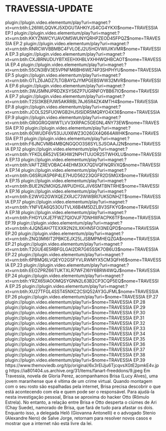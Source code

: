 # TRAVESSIA-UPDATE

<item>
<title>[COLOR silver][B] TRAVESSIA 1º TEMPORADA [/COLOR][/B][COLOR yellow]  FULL HD  [B][/COLOR][/B]</title>
<link>plugin://plugin.video.elementum/play?uri=magnet:?xt=urn:btih:L26IWLQQVKJ5XDGUTAHKIYJS4CG4YKXI$nome=TRAVESSIA EP.1</link>
<link>plugin://plugin.video.elementum/play?uri=magnet:?xt=urn:btih:KKYZNWCYUAVOM5WUNYQRHPZEOD45FPQZ$nome=TRAVESSIA EP.2</link>
<link>plugin://plugin.video.elementum/play?uri=magnet:?xt=urn:btih:RNRCWVBBMBC4FVLOEJ2U5HOVWIUIKVMR$nome=TRAVESSIA EP.3</link>
<link>plugin://plugin.video.elementum/play?uri=magnet:?xt=urn:btih:CXJBRNUDUYBTXEEHXHBLVXHHWQHBCAOT$nome=TRAVESSIA EP.4</link>
<link>plugin://plugin.video.elementum/play?uri=magnet:?xt=urn:btih:55CN3IBV3E5VPNFM6BH6WE74P3SHPHYU$nome=TRAVESSIA EP.5</link>
<link>plugin://plugin.video.elementum/play?uri=magnet:?xt=urn:btih:GTLZ6JADZ7LTGBAYQJYMPGEBSWW32MVR$nome=TRAVESSIA EP.6</link>
<link>plugin://plugin.video.elementum/play?uri=magnet:?xt=urn:btih:3WJSMNUPRDZKSYS6ZP7UGRNFOYBB67IO$nome=TRAVESSIA EP.7</link>
<link>plugin://plugin.video.elementum/play?uri=magnet:?xt=urn:btih:T2SI3KBEPJW5AKRRBL7AJ65R4ZK4MTH4$nome=TRAVESSIA EP.8</link>
<link>plugin://plugin.video.elementum/play?uri=magnet:?xt=urn:btih:JCOLS25FUOWGB2HJ5ISIDR5MQRYO4X36$nome=TRAVESSIA EP.9</link>
<link>plugin://plugin.video.elementum/play?uri=magnet:?xt=urn:btih:GRGGRGQWWTLVV3XRPAC5GEGNL4NY73EW$nome=TRAVESSIA EP.10</link>
<link>plugin://plugin.video.elementum/play?uri=magnet:?xt=urn:btih:6OWUDF6V53UJUX6WZ3O26GX4Q664AWHK$nome=TRAVESSIA EP.11</link>
<link>plugin://plugin.video.elementum/play?uri=magnet:?xt=urn:btih:F6JNCVMB4MBQNGQOO3S6SYLSJSOAAJ2N$nome=TRAVESSIA EP.12</link>
<link>plugin://plugin.video.elementum/play?uri=magnet:?xt=urn:btih:YFKDL6R52VE5KHW2NPHTUUOR25TWHXLU$nome=TRAVESSIA EP.13</link>
<link>plugin://plugin.video.elementum/play?uri=magnet:?xt=urn:btih:VAFTZREVOBAC44EHM3XX7QDVQFNQRVXQ$nome=TRAVESSIA EP.14</link>
<link>plugin://plugin.video.elementum/play?uri=magnet:?xt=urn:btih:G6SRUASP6P4LE7HUD56223QGFR2DSMGX$nome=TRAVESSIA EP.15</link>
<link>plugin://plugin.video.elementum/play?uri=magnet:?xt=urn:btih:BUE2N2MOIQSJWPUDHGLJIV6SMTBNTRHE$nome=TRAVESSIA EP.16</link>
<link>plugin://plugin.video.elementum/play?uri=magnet:?xt=urn:btih:E2WVG2GWXQEZXRJC73WWBRI7UK5DNHZT$nome=TRAVESSIA EP.17</link>
<link>plugin://plugin.video.elementum/play?uri=magnet:?xt=urn:btih:YNFVEA6Q53OUTVLX6B4M5DZLBV3SFKYG$nome=TRAVESSIA EP.18</link>
<link>plugin://plugin.video.elementum/play?uri=magnet:?xt=urn:btih:FHGYUXJE7FWZ7QIOVJF7DNHWFACPK6TF$nome=TRAVESSIA EP.19</link>
<link>plugin://plugin.video.elementum/play?uri=magnet:?xt=urn:btih:4JQNSAH7TEXXR2N2ILXKHN5FOI3NEQPD$nome=TRAVESSIA EP.20</link>
<link>plugin://plugin.video.elementum/play?uri=magnet:?xt=urn:btih:ZNQ3MI6IT2PBKCEJX25LJSBMPMHEQZGA$nome=TRAVESSIA EP.21</link>
<link>plugin://plugin.video.elementum/play?uri=magnet:?xt=urn:btih:T2GUE4E5RBFGLGAI2DR7G65SSK7OB6U3$nome=TRAVESSIA EP.22</link>
<link>plugin://plugin.video.elementum/play?uri=magnet:?xt=urn:btih:6PBMQ6LVQEYO2GSFYVLRWMYX5CM3QFH6$nome=TRAVESSIA EP.23</link>
<link>plugin://plugin.video.elementum/play?uri=magnet:?xt=urn:btih:EEOZPRZ66TUKTXLR7WFZI6IY6BRW4WQJ$nome=TRAVESSIA EP.24</link>
<link>plugin://plugin.video.elementum/play?uri=magnet:?xt=urn:btih:YRZX65IAOOMQSYGNN2L63B2CP3CQP5EQ$nome=TRAVESSIA EP.25</link>
<link>plugin://plugin.video.elementum/play?uri=magnet:?xt=urn:btih:XU27TFGL4SST45NXC2CSIQ52AY3GJFML$nome=TRAVESSIA EP.26</link>
<link>plugin://plugin.video.elementum/play?uri=$nome=TRAVESSIA EP.27</link>
<link>plugin://plugin.video.elementum/play?uri=$nome=TRAVESSIA EP.28</link>
<link>plugin://plugin.video.elementum/play?uri=$nome=TRAVESSIA EP.29</link>
<link>plugin://plugin.video.elementum/play?uri=$nome=TRAVESSIA EP.30</link>
<link>plugin://plugin.video.elementum/play?uri=$nome=TRAVESSIA EP.31</link>
<link>plugin://plugin.video.elementum/play?uri=$nome=TRAVESSIA EP.32</link>
<link>plugin://plugin.video.elementum/play?uri=$nome=TRAVESSIA EP.33</link>
<link>plugin://plugin.video.elementum/play?uri=$nome=TRAVESSIA EP.34</link>
<link>plugin://plugin.video.elementum/play?uri=$nome=TRAVESSIA EP.35</link>
<link>plugin://plugin.video.elementum/play?uri=$nome=TRAVESSIA EP.36</link>
<link>plugin://plugin.video.elementum/play?uri=$nome=TRAVESSIA EP.37</link>
<link>plugin://plugin.video.elementum/play?uri=$nome=TRAVESSIA EP.38</link>
<link>plugin://plugin.video.elementum/play?uri=$nome=TRAVESSIA EP.39</link>
<thumbnail>https://www.themoviedb.org/t/p/original/6x3rElJju6TjcqvsXGtE2pmkE4v.jpg</thumbnail>
<fanart>https://ia801404.us.archive.org/31/items/fanart-freeddons/9.jpeg</fanart>
<info> Em Travessia, novela de Gloria Perez, acompanhamos Brisa (Lucy Alves), uma jovem maranhense que é vítima de um crime virtual. Quando montagem com o seu rosto são espalhadas pela internet, Brisa precisa descobrir o que está acontecendo com ela e quem pode ser o responsável. Para ajudá-la nesta investigação pessoal, Brisa se aproxima do hacker Otto (Rômulo Estrela). No entanto, a relação entre Brisa e Otto desperta o ciúmes de Ari (Chay Suede), namorado de Brisa, que fará de tudo para afastar os dois. Enquanto isso, a delegada Helô (Giovanna Antonelli) e o advogado Stenio (Alexandre Nero) de Salve Jorge, retornam para resolver novos casos e mostrar que a internet não está livre da lei.</info>
</item> 
